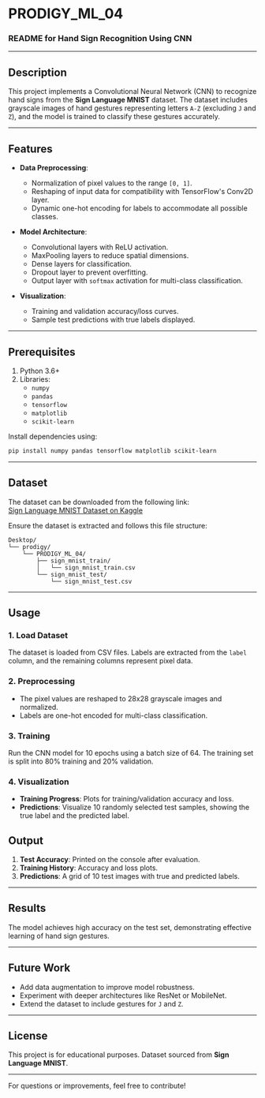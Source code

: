 # PRODIGY_ML_04

### README for Hand Sign Recognition Using CNN

---

## Description

This project implements a Convolutional Neural Network (CNN) to recognize hand signs from the **Sign Language MNIST** dataset. The dataset includes grayscale images of hand gestures representing letters `A-Z` (excluding `J` and `Z`), and the model is trained to classify these gestures accurately.

---

## Features

- **Data Preprocessing**: 
  - Normalization of pixel values to the range `[0, 1]`.
  - Reshaping of input data for compatibility with TensorFlow's Conv2D layer.
  - Dynamic one-hot encoding for labels to accommodate all possible classes.

- **Model Architecture**:
  - Convolutional layers with ReLU activation.
  - MaxPooling layers to reduce spatial dimensions.
  - Dense layers for classification.
  - Dropout layer to prevent overfitting.
  - Output layer with `softmax` activation for multi-class classification.

- **Visualization**:
  - Training and validation accuracy/loss curves.
  - Sample test predictions with true labels displayed.

---

## Prerequisites

1. Python 3.6+
2. Libraries:
   - `numpy`
   - `pandas`
   - `tensorflow`
   - `matplotlib`
   - `scikit-learn`

Install dependencies using:
```bash
pip install numpy pandas tensorflow matplotlib scikit-learn
```

---

## Dataset

The dataset can be downloaded from the following link:  
[Sign Language MNIST Dataset on Kaggle](https://www.kaggle.com/datasets/datamunge/sign-language-mnist)

Ensure the dataset is extracted and follows this file structure:
```
Desktop/
└── prodigy/
    └── PRODIGY_ML_04/
        ├── sign_mnist_train/
        │   └── sign_mnist_train.csv
        └── sign_mnist_test/
            └── sign_mnist_test.csv
```

---

## Usage

### 1. Load Dataset
The dataset is loaded from CSV files. Labels are extracted from the `label` column, and the remaining columns represent pixel data.

### 2. Preprocessing
- The pixel values are reshaped to 28x28 grayscale images and normalized.
- Labels are one-hot encoded for multi-class classification.

### 3. Training
Run the CNN model for 10 epochs using a batch size of 64. The training set is split into 80% training and 20% validation.

### 4. Visualization
- **Training Progress**: Plots for training/validation accuracy and loss.
- **Predictions**: Visualize 10 randomly selected test samples, showing the true label and the predicted label.


## Output

1. **Test Accuracy**: Printed on the console after evaluation.
2. **Training History**: Accuracy and loss plots.
3. **Predictions**: A grid of 10 test images with true and predicted labels.

---

## Results

The model achieves high accuracy on the test set, demonstrating effective learning of hand sign gestures.

---

## Future Work

- Add data augmentation to improve model robustness.
- Experiment with deeper architectures like ResNet or MobileNet.
- Extend the dataset to include gestures for `J` and `Z`.

---

## License

This project is for educational purposes. Dataset sourced from **Sign Language MNIST**.

---

For questions or improvements, feel free to contribute!
